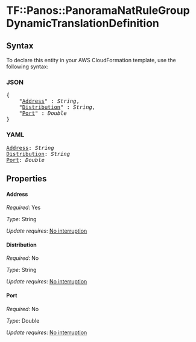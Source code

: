 # TF::Panos::PanoramaNatRuleGroup DynamicTranslationDefinition

## Syntax

To declare this entity in your AWS CloudFormation template, use the following syntax:

### JSON

<pre>
{
    "<a href="#address" title="Address">Address</a>" : <i>String</i>,
    "<a href="#distribution" title="Distribution">Distribution</a>" : <i>String</i>,
    "<a href="#port" title="Port">Port</a>" : <i>Double</i>
}
</pre>

### YAML

<pre>
<a href="#address" title="Address">Address</a>: <i>String</i>
<a href="#distribution" title="Distribution">Distribution</a>: <i>String</i>
<a href="#port" title="Port">Port</a>: <i>Double</i>
</pre>

## Properties

#### Address

_Required_: Yes

_Type_: String

_Update requires_: [No interruption](https://docs.aws.amazon.com/AWSCloudFormation/latest/UserGuide/using-cfn-updating-stacks-update-behaviors.html#update-no-interrupt)

#### Distribution

_Required_: No

_Type_: String

_Update requires_: [No interruption](https://docs.aws.amazon.com/AWSCloudFormation/latest/UserGuide/using-cfn-updating-stacks-update-behaviors.html#update-no-interrupt)

#### Port

_Required_: No

_Type_: Double

_Update requires_: [No interruption](https://docs.aws.amazon.com/AWSCloudFormation/latest/UserGuide/using-cfn-updating-stacks-update-behaviors.html#update-no-interrupt)

